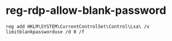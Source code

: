 # reg-rdp-allow-blank-password

```
reg add HKLM\SYSTEM\CurrentControlSet\Control\Lsa\ /v limitblankpassworduse /d 0 /f
```
